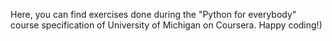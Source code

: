 Here, you can find exercises done during the "Python for everybody" course specification of University of Michigan on Coursera.
Happy coding!)
